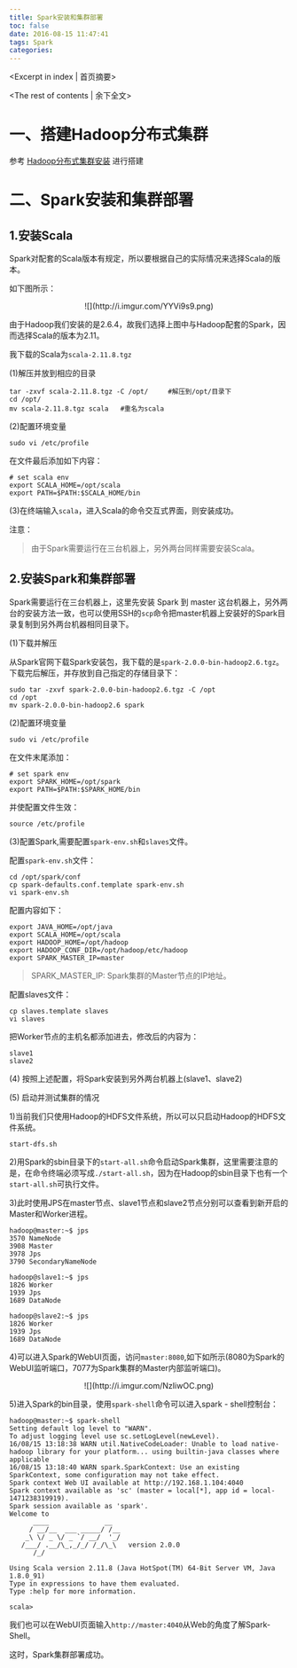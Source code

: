 ```yaml
---
title: Spark安装和集群部署
toc: false
date: 2016-08-15 11:47:41
tags: Spark
categories:
---
```

<Excerpt in index | 首页摘要> 
<!-- more -->
<The rest of contents | 余下全文>

# 一、搭建Hadoop分布式集群

参考 [Hadoop分布式集群安装](http://freeshow.github.io/2016/07/24/Hadoop分布式集群安装/) 进行搭建

# 二、Spark安装和集群部署

## 1.安装Scala

Spark对配套的Scala版本有规定，所以要根据自己的实际情况来选择Scala的版本。

如下图所示：
<center>![](http://i.imgur.com/YYVi9s9.png)</center>

由于Hadoop我们安装的是2.6.4，故我们选择上图中与Hadoop配套的Spark，因而选择Scala的版本为2.11。

我下载的Scala为`scala-2.11.8.tgz`

(1)解压并放到相应的目录

```
tar -zxvf scala-2.11.8.tgz -C /opt/		#解压到/opt/目录下
cd /opt/
mv scala-2.11.8.tgz scala	#重名为scala
```

(2)配置环境变量

```
sudo vi /etc/profile
```
在文件最后添加如下内容：

```
# set scala env
export SCALA_HOME=/opt/scala
export PATH=$PATH:$SCALA_HOME/bin
```

(3)在终端输入`scala`，进入Scala的命令交互式界面，则安装成功。


注意：
>由于Spark需要运行在三台机器上，另外两台同样需要安装Scala。

## 2.安装Spark和集群部署

Spark需要运行在三台机器上，这里先安装 Spark 到 master 这台机器上，另外两台的安装方法一致，也可以使用SSH的`scp`命令把master机器上安装好的Spark目录复制到另外两台机器相同目录下。

(1)下载并解压

从Spark官网下载Spark安装包，我下载的是`spark-2.0.0-bin-hadoop2.6.tgz`。下载完后解压，并存放到自己指定的存储目录下：

```
sudo tar -zxvf spark-2.0.0-bin-hadoop2.6.tgz -C /opt
cd /opt
mv spark-2.0.0-bin-hadoop2.6 spark
```

(2)配置环境变量

```
sudo vi /etc/profile
```

在文件末尾添加：
```
# set spark env
export SPARK_HOME=/opt/spark
export PATH=$PATH:$SPARK_HOME/bin
```
并使配置文件生效：
```
source /etc/profile
```

(3)配置Spark,需要配置`spark-env.sh`和`slaves`文件。

配置`spark-env.sh`文件：
```
cd /opt/spark/conf
cp spark-defaults.conf.template spark-env.sh
vi spark-env.sh
```
配置内容如下：

```
export JAVA_HOME=/opt/java
export SCALA_HOME=/opt/scala
export HADOOP_HOME=/opt/hadoop
export HADOOP_CONF_DIR=/opt/hadoop/etc/hadoop
export SPARK_MASTER_IP=master
```
>SPARK_MASTER_IP: Spark集群的Master节点的IP地址。


配置slaves文件：

```
cp slaves.template slaves
vi slaves
```
把Worker节点的主机名都添加进去，修改后的内容为：
```
slave1
slave2
```

(4) 按照上述配置，将Spark安装到另外两台机器上(slave1、slave2)

(5) 启动并测试集群的情况

 1)当前我们只使用Hadoop的HDFS文件系统，所以可以只启动Hadoop的HDFS文件系统。
```
start-dfs.sh
```
 2)用Spark的sbin目录下的`start-all.sh`命令启动Spark集群，这里需要注意的是，在命令终端必须写成`./start-all.sh`，因为在Hadoop的sbin目录下也有一个`start-all.sh`可执行文件。

 3)此时使用JPS在master节点、slave1节点和slave2节点分别可以查看到新开启的Master和Worker进程。

```
hadoop@master:~$ jps
3570 NameNode
3908 Master
3978 Jps
3790 SecondaryNameNode
```

```
hadoop@slave1:~$ jps
1826 Worker
1939 Jps
1689 DataNode
```

```
hadoop@slave2:~$ jps
1826 Worker
1939 Jps
1689 DataNode
```

 4)可以进入Spark的WebUI页面，访问`master:8080`,如下如所示(8080为Spark的WebUI监听端口，7077为Spark集群的Master内部监听端口)。

<center>![](http://i.imgur.com/NzIiwOC.png)</center>

 5)进入Spark的bin目录，使用`spark-shell`命令可以进入spark - shell控制台：

```
hadoop@master:~$ spark-shell 
Setting default log level to "WARN".
To adjust logging level use sc.setLogLevel(newLevel).
16/08/15 13:18:38 WARN util.NativeCodeLoader: Unable to load native-hadoop library for your platform... using builtin-java classes where applicable
16/08/15 13:18:40 WARN spark.SparkContext: Use an existing SparkContext, some configuration may not take effect.
Spark context Web UI available at http://192.168.1.104:4040
Spark context available as 'sc' (master = local[*], app id = local-1471238319919).
Spark session available as 'spark'.
Welcome to
      ____              __
     / __/__  ___ _____/ /__
    _\ \/ _ \/ _ `/ __/  '_/
   /___/ .__/\_,_/_/ /_/\_\   version 2.0.0
      /_/
         
Using Scala version 2.11.8 (Java HotSpot(TM) 64-Bit Server VM, Java 1.8.0_91)
Type in expressions to have them evaluated.
Type :help for more information.

scala> 

```

我们也可以在WebUI页面输入`http://master:4040`从Web的角度了解Spark-Shell。


这时，Spark集群部署成功。

